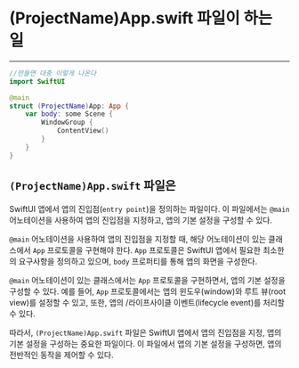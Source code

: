 # (ProjectName)App.swift 파일이 하는 일

---

```swift
//만들면 대충 이렇게 나온다
import SwiftUI

@main
struct (ProjectName)App: App {
    var body: some Scene {
        WindowGroup {
            ContentView()
        }
    }
}
```

## `(ProjectName)App.swift` 파일은

SwiftUI 앱에서 앱의 진입점(`entry point`)을 정의하는 파일이다. 이 파일에서는 `@main` 어노테이션을 사용하여 앱의 진입점을 지정하고, 앱의 기본 설정을 구성할 수 있다. 

`@main` 어노테이션을 사용하여 앱의 진입점을 지정할 때, 해당 어노테이션이 있는 클래스에서 `App` 프로토콜을 구현해야 한다. `App` 프로토콜은 SwiftUI 앱에서 필요한 최소한의 요구사항을 정의하고 있으며, `body` 프로퍼티를 통해 앱의 화면을 구성한다.

`@main` 어노테이션이 있는 클래스에서는 `App` 프로토콜을 구현하면서, 앱의 기본 설정을 구성할 수 있다. 예를 들어, `App` 프로토콜에서는 앱의 윈도우(window)와 루트 뷰(root view)를 설정할 수 있고, 또한, 앱의 /라이프사이클 이벤트(lifecycle event)를 처리할 수 있다.

따라서, `(ProjectName)App.swift` 파일은 SwiftUI 앱에서 앱의 진입점을 지정, 앱의 기본 설정을 구성하는 중요한 파일이다. 이 파일에서 앱의 기본 설정을 구성하면, 앱의 전반적인 동작을 제어할 수 있다.